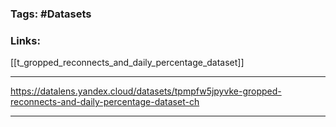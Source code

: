 ### Tags: #Datasets 
### Links: 
[[t_gropped_reconnects_and_daily_percentage_dataset]]
___

https://datalens.yandex.cloud/datasets/tpmpfw5jpyvke-gropped-reconnects-and-daily-percentage-dataset-ch
___

